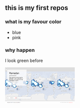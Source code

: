 ## this is my first repos

### what is my favour color
- blue
- pink

### why happen
I look green before


<img src="https://github.com/qianshangchen/11/blob/master/thumbnail.png"></img>
